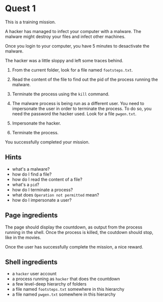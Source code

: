 # Quest 1 #
This is a training mission.

A hacker has managed to infect your computer with a malware.
The malware might destroy your files and infect other machines.

Once you login to your computer, you have 5 minutes to desactivate the malware.

The hacker was a little sloppy and left some traces behind.

1. From the current folder, look for a file named `footsteps.txt`.

2. Read the content of the file to find out the pid of the process running the malware.

3. Terminate the process using the `kill` command.

4. The malware process is being run as a different user. You need to impersonate the user in order to terminate the process. To do so, you need  the password the hacker used. Look for a file `pwgen.txt`.

5. Impersonate the hacker.

6. Terminate the process.

You successfully completed your mission.

## Hints ##
- what's a malware?
- how do I find a file?
- how do I read the content of a file?
- what's a `pid`?
- how do I terminate a process?
- what does `Operation not permitted` mean?
- how do I impersonate a user?

## Page ingredients ##
The page should display the countdown, as output from the process running in the shell.
Once the process is killed, the coutdown should stop, like in the movies.

Once the user has successfully complete the mission, a nice reward.

## Shell ingredients ##
- a `hacker` user account
- a process running as `hacker` that does the countdown
- a few level-deep hierarchy of folders
- a file named `footsteps.txt` somewhere in this hierarchy
- a file named `pwgen.txt` somewhere in this hierarchy


